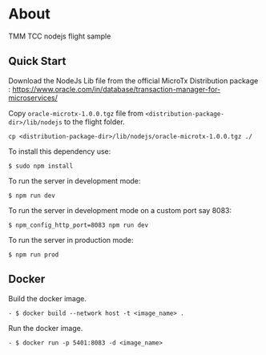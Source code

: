 # About

TMM TCC nodejs flight sample

## Quick Start

Download the NodeJs Lib file from the official MicroTx Distribution package : https://www.oracle.com/in/database/transaction-manager-for-microservices/

Copy `oracle-microtx-1.0.0.tgz` file from `<distribution-package-dir>/lib/nodejs` to the flight folder.

```
cp <distribution-package-dir>/lib/nodejs/oracle-microtx-1.0.0.tgz ./
```

To install this dependency use:

```
$ sudo npm install
```

To run the server in development mode:

```
$ npm run dev
```

To run the server in development mode on a custom port say 8083:

```
$ npm_config_http_port=8083 npm run dev
```

To run the server in production mode:

```
$ npm run prod
```


## Docker

Build the docker image.

```
- $ docker build --network host -t <image_name> .
```

Run the docker image.

```
- $ docker run -p 5401:8083 -d <image_name>
```